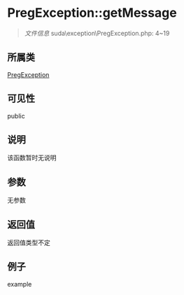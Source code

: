 # PregException::getMessage

> *文件信息* suda\exception\PregException.php: 4~19
## 所属类 

[PregException](../PregException.md)

## 可见性

  public  
## 说明

该函数暂时无说明

## 参数

无参数
## 返回值
返回值类型不定
## 例子

example